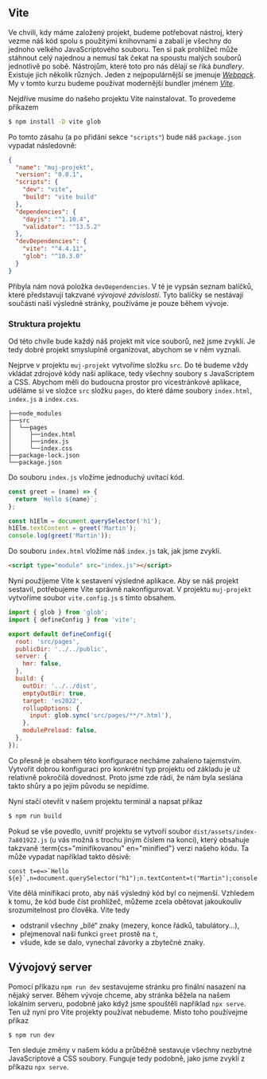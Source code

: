 ## Vite

Ve chvili, kdy máme založený projekt, budeme potřebovat nástroj, který vezme náš kód spolu s použitými knihovnami a zabalí je všechny do jednoho velkého JavaScriptového souboru. Ten si pak prohlížeč může stáhnout celý najednou a nemusí tak čekat na spoustu malých souborů jednotlivě po sobě. Nástrojům, které toto pro nás dělají se říká _bundlery_. Existuje jich několik různých. Jeden z nejpopulárnější se jmenuje [_Webpack_](https://webpack.js.org/). My v tomto kurzu budeme používat modernější bundler jménem [_Vite_](https://vitejs.dev/).

Nejdříve musíme do našeho projektu Vite nainstalovat. To provedeme příkazem

```sh
$ npm install -D vite glob
```

Po tomto zásahu (a po přidání sekce `"scripts"`) bude náš `package.json` vypadat následovně:

```json
{
  "name": "muj-projekt",
  "version": "0.0.1",
  "scripts": {
    "dev": "vite",
    "build": "vite build"
  },
  "dependencies": {
    "dayjs": "^1.10.4",
    "validator": "^13.5.2"
  },
  "devDependencies": {
    "vite": "^4.4.11",
    "glob": "^10.3.0"
  }
}
```

Přibyla nám nová položka `devDependencies`. V té je vypsán seznam balíčků, které představují takzvané _vývojové závislosti_. Tyto balíčky se nestávají součástí naší výsledné stránky, používáme je pouze během vývoje.

### Struktura projektu

Od této chvíle bude každý náš projekt mít více souborů, než jsme zvyklí. Je tedy dobré projekt smysluplně organizovat, abychom se v něm vyznali.

Nejprve v projektu `muj-projekt` vytvoříme složku `src`. Do té budeme vždy vkládat zdrojové kódy naší aplikace, tedy všechny soubory s JavaScriptem a CSS. Abychom měli do budoucna prostor pro vícestránkové aplikace, uděláme si ve složce `src` složku `pages`, do které dáme soubory `index.html`, `index.js` a `index.cxs`.

```
├──node_modules
├──src
│  └──pages
│     ├──index.html
│     ├──index.js
│     └──index.css
├──package-lock.json
└──package.json
```

Do souboru `index.js` vložíme jednoduchý uvítací kód.

```js
const greet = (name) => {
  return `Hello ${name}`;
};

const h1Elm = document.querySelector('h1');
h1Elm.textContent = greet('Martin');
console.log(greet('Martin'));
```

Do souboru `index.html` vložíme náš `index.js` tak, jak jsme zvyklí.

```html
<script type="module" src="index.js"></script>
```

Nyní použijeme Vite k sestavení výsledné aplikace. Aby se náš projekt sestavil, potřebujeme Vite správně nakonfigurovat. V projektu `muj-projekt` vytvoříme soubor `vite.config.js` s tímto obsahem.

```js
import { glob } from 'glob';
import { defineConfig } from 'vite';

export default defineConfig({
  root: 'src/pages',
  publicDir: '../../public',
  server: {
    hmr: false,
  },
  build: {
    outDir: '../../dist',
    emptyOutDir: true,
    target: 'es2022',
    rollupOptions: {
      input: glob.sync('src/pages/**/*.html'),
    },
    modulePreload: false,
  },
});
```

Co přesně je obsahem této konfigurace necháme zahaleno tajemstvím. Vytvořit dobrou konfiguraci pro konkrétní typ projektu od základu je už relativně pokročilá dovednost. Proto jsme zde rádi, že nám byla seslána takto shůry a po jejím původu se nepídíme.

Nyní stačí otevřít v našem projektu terminál a napsat příkaz

```sh
$ npm run build
```

Pokud se vše povedlo, uvnitř projektu se vytvoří soubor `dist/assets/index-7a801922.js` (u vás možná s trochu jiným číslem na konci), který obsahuje takzvaně :term{cs="minifikovanou" en="minified"} verzi našeho kódu. Ta může vypadat například takto děsivě:

```
const t=e=>`Hello ${e}`,n=document.querySelector("h1");n.textContent=t("Martin");console.log(t("Martin"));
```

Vite dělá minifikaci proto, aby náš výsledný kód byl co nejmenší. Vzhledem k tomu, že kód bude číst prohlížeč, můžeme zcela obětovat jakoukouliv srozumitelnost pro člověka. Vite tedy

- odstranil všechny „bílé“ znaky (mezery, konce řádků, tabulátory…),
- přejmenoval naši funkci `greet` prostě na `t`,
- všude, kde se dalo, vynechal závorky a zbytečné znaky.

## Vývojový server

Pomocí příkazu `npm run dev` sestavujeme stránku pro finální nasazení na nějaký server. Během vývoje chceme, aby stránka běžela na našem lokálním serveru, podobně jako když jsme spouštěli například `npx serve`. Ten už nyní pro Vite projekty používat nebudeme. Místo toho používejme příkaz

```sh
$ npm run dev
```

Ten sleduje změny v našem kódu a průběžně sestavuje všechny nezbytné JavaScriptové a CSS soubory. Funguje tedy podobně, jako jsme zvyklí z příkazu `npx serve`.
